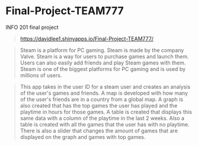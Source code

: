 # Final-Project-TEAM777
INFO 201 final project

>https://davidlee1.shinyapps.io/Final-Project-TEAM777/

>Steam is a platform for PC gaming. Steam is made by the company Valve. Steam is a way for users to purchase games and launch them. Users can also easily add friends and play Steam games with them. Steam is one of the biggest platforms for PC gaming and is used by millions of users. 

>This app takes in the user ID for a steam user and creates an analysis of the user's games and friends. A map is developed with how many of the user's friends are in a country from a global map. A graph is also created that has the top games the user has played and the playtime in hours for those games. A table is created that displays this same data with a column of the playtime in the last 2 weeks. Also a table is created with all the games that the user has with no playtime. There is also a slider that changes the amount of games that are displayed on the graph and games with top games.
